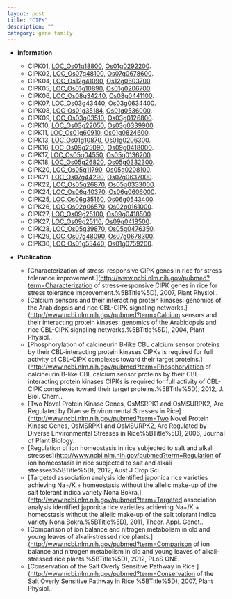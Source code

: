 ```yaml
---
layout: post
title: "CIPK"
description: ""
category: gene family
---
```


* **Information**  
    + CIPK01, [LOC_Os01g18800](http://rice.uga.edu/cgi-bin/ORF_infopage.cgi?orf=LOC_Os01g18800), [Os01g0292200](https://rapdb.dna.affrc.go.jp/locus/?name=Os01g0292200).
    + CIPK02, [LOC_Os07g48100](http://rice.uga.edu/cgi-bin/ORF_infopage.cgi?orf=LOC_Os07g48100), [Os07g0678600](https://rapdb.dna.affrc.go.jp/locus/?name=Os07g0678600).
    + CIPK04, [LOC_Os12g41090](http://rice.uga.edu/cgi-bin/ORF_infopage.cgi?orf=LOC_Os12g41090), [Os12g0603700](https://rapdb.dna.affrc.go.jp/locus/?name=Os12g0603700).
    + CIPK05, [LOC_Os01g10890](http://rice.uga.edu/cgi-bin/ORF_infopage.cgi?orf=LOC_Os01g10890), [Os01g0206700](https://rapdb.dna.affrc.go.jp/locus/?name=Os01g0206700).
    + CIPK06, [LOC_Os08g34240](http://rice.uga.edu/cgi-bin/ORF_infopage.cgi?orf=LOC_Os08g34240), [Os08g0441100](https://rapdb.dna.affrc.go.jp/locus/?name=Os08g0441100).
    + CIPK07, [LOC_Os03g43440](http://rice.uga.edu/cgi-bin/ORF_infopage.cgi?orf=LOC_Os03g43440), [Os03g0634400](https://rapdb.dna.affrc.go.jp/locus/?name=Os03g0634400).
    + CIPK08, [LOC_Os01g35184](http://rice.uga.edu/cgi-bin/ORF_infopage.cgi?orf=LOC_Os01g35184), [Os01g0536000](https://rapdb.dna.affrc.go.jp/locus/?name=Os01g0536000).
    + CIPK09, [LOC_Os03g03510](http://rice.uga.edu/cgi-bin/ORF_infopage.cgi?orf=LOC_Os03g03510), [Os03g0126800](https://rapdb.dna.affrc.go.jp/locus/?name=Os03g0126800).
    + CIPK10, [LOC_Os03g22050](http://rice.uga.edu/cgi-bin/ORF_infopage.cgi?orf=LOC_Os03g22050), [Os03g0339900](https://rapdb.dna.affrc.go.jp/locus/?name=Os03g0339900).
    + CIPK11, [LOC_Os01g60910](http://rice.uga.edu/cgi-bin/ORF_infopage.cgi?orf=LOC_Os01g60910), [Os01g0824600](https://rapdb.dna.affrc.go.jp/locus/?name=Os01g0824600).
    + CIPK13, [LOC_Os01g10870](http://rice.uga.edu/cgi-bin/ORF_infopage.cgi?orf=LOC_Os01g10870), [Os01g0206300](https://rapdb.dna.affrc.go.jp/locus/?name=Os01g0206300).
    + CIPK16, [LOC_Os09g25090](http://rice.uga.edu/cgi-bin/ORF_infopage.cgi?orf=LOC_Os09g25090), [Os09g0418000](https://rapdb.dna.affrc.go.jp/locus/?name=Os09g0418000).
    + CIPK17, [LOC_Os05g04550](http://rice.uga.edu/cgi-bin/ORF_infopage.cgi?orf=LOC_Os05g04550), [Os05g0136200](https://rapdb.dna.affrc.go.jp/locus/?name=Os05g0136200).
    + CIPK18, [LOC_Os05g26820](http://rice.uga.edu/cgi-bin/ORF_infopage.cgi?orf=LOC_Os05g26820), [Os05g0332300](https://rapdb.dna.affrc.go.jp/locus/?name=Os05g0332300).
    + CIPK20, [LOC_Os05g11790](http://rice.uga.edu/cgi-bin/ORF_infopage.cgi?orf=LOC_Os05g11790), [Os05g0208100](https://rapdb.dna.affrc.go.jp/locus/?name=Os05g0208100).
    + CIPK21, [LOC_Os07g44290](http://rice.uga.edu/cgi-bin/ORF_infopage.cgi?orf=LOC_Os07g44290), [Os07g0637000](https://rapdb.dna.affrc.go.jp/locus/?name=Os07g0637000).
    + CIPK22, [LOC_Os05g26870](http://rice.uga.edu/cgi-bin/ORF_infopage.cgi?orf=LOC_Os05g26870), [Os05g0333000](https://rapdb.dna.affrc.go.jp/locus/?name=Os05g0333000).
    + CIPK24, [LOC_Os06g40370](http://rice.uga.edu/cgi-bin/ORF_infopage.cgi?orf=LOC_Os06g40370), [Os06g0606000](https://rapdb.dna.affrc.go.jp/locus/?name=Os06g0606000).
    + CIPK25, [LOC_Os06g35160](http://rice.uga.edu/cgi-bin/ORF_infopage.cgi?orf=LOC_Os06g35160), [Os06g0543400](https://rapdb.dna.affrc.go.jp/locus/?name=Os06g0543400).
    + CIPK26, [LOC_Os02g06570](http://rice.uga.edu/cgi-bin/ORF_infopage.cgi?orf=LOC_Os02g06570), [Os02g0161000](https://rapdb.dna.affrc.go.jp/locus/?name=Os02g0161000).
    + CIPK27, [LOC_Os09g25100](http://rice.uga.edu/cgi-bin/ORF_infopage.cgi?orf=LOC_Os09g25100), [Os09g0418500](https://rapdb.dna.affrc.go.jp/locus/?name=Os09g0418500).
    + CIPK27, [LOC_Os09g25110](http://rice.uga.edu/cgi-bin/ORF_infopage.cgi?orf=LOC_Os09g25110), [Os09g0418500](https://rapdb.dna.affrc.go.jp/locus/?name=Os09g0418500).
    + CIPK28, [LOC_Os05g39870](http://rice.uga.edu/cgi-bin/ORF_infopage.cgi?orf=LOC_Os05g39870), [Os05g0476350](https://rapdb.dna.affrc.go.jp/locus/?name=Os05g0476350).
    + CIPK29, [LOC_Os07g48090](http://rice.uga.edu/cgi-bin/ORF_infopage.cgi?orf=LOC_Os07g48090), [Os07g0678300](https://rapdb.dna.affrc.go.jp/locus/?name=Os07g0678300).
    + CIPK30, [LOC_Os01g55440](http://rice.uga.edu/cgi-bin/ORF_infopage.cgi?orf=LOC_Os01g55440), [Os01g0759200](https://rapdb.dna.affrc.go.jp/locus/?name=Os01g0759200).

* **Publication**  
    + [Characterization of stress-responsive CIPK genes in rice for stress tolerance improvement.](http://www.ncbi.nlm.nih.gov/pubmed?term=Characterization of stress-responsive CIPK genes in rice for stress tolerance improvement.%5BTitle%5D), 2007, Plant Physiol..
    + [Calcium sensors and their interacting protein kinases: genomics of the Arabidopsis and rice CBL-CIPK signaling networks.](http://www.ncbi.nlm.nih.gov/pubmed?term=Calcium sensors and their interacting protein kinases: genomics of the Arabidopsis and rice CBL-CIPK signaling networks.%5BTitle%5D), 2004, Plant Physiol..
    + [Phosphorylation of calcineurin B-like CBL calcium sensor proteins by their CBL-interacting protein kinases CIPKs is required for full activity of CBL-CIPK complexes toward their target proteins.](http://www.ncbi.nlm.nih.gov/pubmed?term=Phosphorylation of calcineurin B-like CBL calcium sensor proteins by their CBL-interacting protein kinases CIPKs is required for full activity of CBL-CIPK complexes toward their target proteins.%5BTitle%5D), 2012, J. Biol. Chem..
    + [Two Novel Protein Kinase Genes, OsMSRPK1 and OsMSURPK2, Are Regulated by Diverse Environmental Stresses in Rice](http://www.ncbi.nlm.nih.gov/pubmed?term=Two Novel Protein Kinase Genes, OsMSRPK1 and OsMSURPK2, Are Regulated by Diverse Environmental Stresses in Rice%5BTitle%5D), 2006, Journal of Plant Biology.
    + [Regulation of ion homeostasis in rice subjected to salt and alkali stresses](http://www.ncbi.nlm.nih.gov/pubmed?term=Regulation of ion homeostasis in rice subjected to salt and alkali stresses%5BTitle%5D), 2012, Aust J Crop Sci.
    + [Targeted association analysis identified japonica rice varieties achieving Na+/K + homeostasis without the allelic make-up of the salt tolerant indica variety Nona Bokra.](http://www.ncbi.nlm.nih.gov/pubmed?term=Targeted association analysis identified japonica rice varieties achieving Na+/K + homeostasis without the allelic make-up of the salt tolerant indica variety Nona Bokra.%5BTitle%5D), 2011, Theor. Appl. Genet..
    + [Comparison of ion balance and nitrogen metabolism in old and young leaves of alkali-stressed rice plants.](http://www.ncbi.nlm.nih.gov/pubmed?term=Comparison of ion balance and nitrogen metabolism in old and young leaves of alkali-stressed rice plants.%5BTitle%5D), 2012, PLoS ONE.
    + [Conservation of the Salt Overly Sensitive Pathway in Rice ](http://www.ncbi.nlm.nih.gov/pubmed?term=Conservation of the Salt Overly Sensitive Pathway in Rice %5BTitle%5D), 2007, Plant Physiol..


